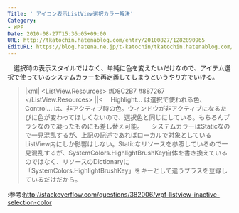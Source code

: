 ```yaml
---
Title: ' アイコン表示ListView選択カラー解決'
Category:
- WPF
Date: 2010-08-27T15:36:05+09:00
URL: http://tkatochin.hatenablog.com/entry/20100827/1282890965
EditURL: https://blog.hatena.ne.jp/t-katochin/tkatochin.hatenablog.com/atom/entry/6653586347154753467
---
```


　選択時の表示スタイルではなく、単純に色を変えたいだけなので、アイテム選択で使っているシステムカラーを再定義してしまうというやり方でいける。
>|xml|
<ListView.Resources>
    <Color x:Key="SelectionFillColor">#D8C2B7</Color>
    <Color x:Key="SelectionTextColor">#887267</Color>
    <SolidColorBrush x:Key="{x:Static SystemColors.ControlBrushKey}"
        Color="{StaticResource SelectionFillColor}"/>
    <SolidColorBrush x:Key="{x:Static SystemColors.HighlightBrushKey}"
        Color="{StaticResource SelectionFillColor}"/>
    <SolidColorBrush x:Key="{x:Static SystemColors.ControlTextBrushKey}"
        Color="{StaticResource SelectionTextColor}"/>
    <SolidColorBrush x:Key="{x:Static SystemColors.HighlightTextBrushKey}"
        Color="{StaticResource SelectionTextColor}"/>
</ListView.Resources>
||<
　Highlight... は選択で使われる色、Control... は、非アクティブ時の色。ウィンドウが非アクティブになるたびに色が変わってほしくないので、選択色と同じにしている。もちろんブラシなので凝ったものにも差し替え可能。
　システムカラーはStaticなので一見混乱するが、上記の記述であればローカルで対象としているListView内にしか影響はしない。Staticなリソースを参照しているので一見混乱するが、SystemColors.HighlightBrushKey自体を書き換えているのではなく、リソースのDictionaryに「SystemColors.HighlightBrushKey」をキーとして違うブラスを登録しているだけだから。

:参考:http://stackoverflow.com/questions/382006/wpf-listview-inactive-selection-color
